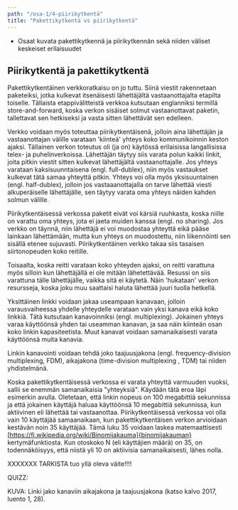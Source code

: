 ```yaml
---
path: "/osa-1/4-piirikytkentä"
title: "Pakettikytkentä vs piirikytkentä"
---
```

<text-box variant='learningObjectives' name='Oppimistavoitteet'>

* Osaat kuvata pakettikytkennä ja piirikytkennän sekä niiden väliset keskeiset erilaisuudet

</text-box>

## Piirikytkentä ja pakettikytkentä

Pakettikytkentäinen verkkoratkaisu on jo tuttu. Siinä viestit rakennetaan paketeiksi, jotka kulkevat itsenäisesti lähettäjältä vastaanottajalta etapilta toiselle. Tällaista etappivälitteistä verkkoa kutsutaan englanniksi termillä store-and-forward, koska verkon sisäiset solmut vastaanottavat paketin, tallettavat sen hetkiseksi ja vasta sitten lähettävät sen edelleen.

Verkko voidaan myös toteuttaa piirikytkentäisenä, jolloin aina lähettäjän ja vastaanottajan välille varataan 'kiinteä' yhteys koko kommunikoinnin keston ajaksi. Tällainen verkon toteutus oli (ja on) käytössä erilaisissa langallisissa telex- ja puhelinverkoissa. Lähettäjän täytyy siis varata polun kaikki linkit, joita pitkin viestit sitten kulkevat lähettäjältä vastaanottajalle. Jos yhteys varataan kaksisuunntaisena (engl. full-dublex), niin myös vastaukset kulkevat tätä samaa yhteyttä pitkin. Yhteys voi olla myös yksisuuntainen (engl. half-dublex), jolloin jos vastaaanottajalla on tarve lähettää viesti alkuperäiselle lähettäjälle, sen täytyy varata oma yhteys näiden kahden solmun välille.

Piirikytkentäisessä verkossa paketit eivät voi kärsiä ruuhkasta, koska niille on varattu oma yhteys, jota ei jaeta muiden kanssa (engl. no sharing). Jos verkko on täynnä, niin lähettäjä ei voi muodostaa yhteyttä eikä pääse lainkaan lähettämään, mutta kun yhteys on muodostettu, niin liikennöinti sen sisällä etenee sujuvasti. Piirikytkentäinen verkko takaa siis tasaisen siirtonopeuden koko reitille.

Toisaalta, koska reitti varataan koko yhteyden ajaksi, on reitti varattuna myös silloin kun lähettäjällä ei ole mitään lähetettävää. Resussi on siis varattuna tälle lähettäjälle, vaikka sitä ei käytetä. Näin 'hukataan' verkon resursseja, koska joku muu saattaisi haluta lähettää juuri tuolla hetkellä. 

Yksittäinen linkki voidaan jakaa useampaan kanavaan, jolloin varausvaiheessa yhdelle yhteydelle varataan vain yksi kanava eikä koko linkkiä. Tätä kutsutaan kanavoinniksi (engl. multiplexing). Jokainen yhteys varaa käyttöönsä yhden tai useamman kanavan, ja saa näin kiinteän osan koko linkin kapasiteetista. Muut kanavat voidaan samanaikaisesti varata käyttöönsä muita kanavia. 

Linkin kanavointi voidaan tehdä joko taajuusjakona (engl. frequency-division multiplexing, FDM), aikajakona (time-division multiplexing , TDM) tai niiden yhdistelmänä. 

Koska pakettikytkentäisessä verkossa ei varata yhteyttä varmuuden vuoksi, sallii se enemmän samanaikaisia "yhteyksiä". Käydään tätä eroa läpi esimerkin avulla. Oletetaan, että linkin nopeus on 100 megabittiä sekunnissa ja että jokainen käyttäjä haluaa käyttöönsä 
10 megabittiä sekunnissa, kun aktiivinen eli lähettää tai vastaanottaa. Piirikytkentäisessä verkossa voi olla vain 10 käyttäjää samaanaikaan, kun pakettikytkentäisen verkon arvioidaan kestävän noin 35 käyttäjää.  Tämä luku 35 voidaan laskea matemaattisesti [https://fi.wikipedia.org/wiki/Binomijakauma]{binomijakauman} kertymäfunktiosta. Kun otoskoko N (eli käyttäjien määrä) on 35, on todennäköisyys, että niistä yli 10 on aktiivisia samanaikaisesti, lähes nolla.

XXXXXXX  TARKISTA tuo yllä oleva väite!!!!


QUIZZ: 



KUVA:  Linki jako kanaviin aikajakona ja taajuusjakona (katso kalvo 2017, luento 1, 28).



